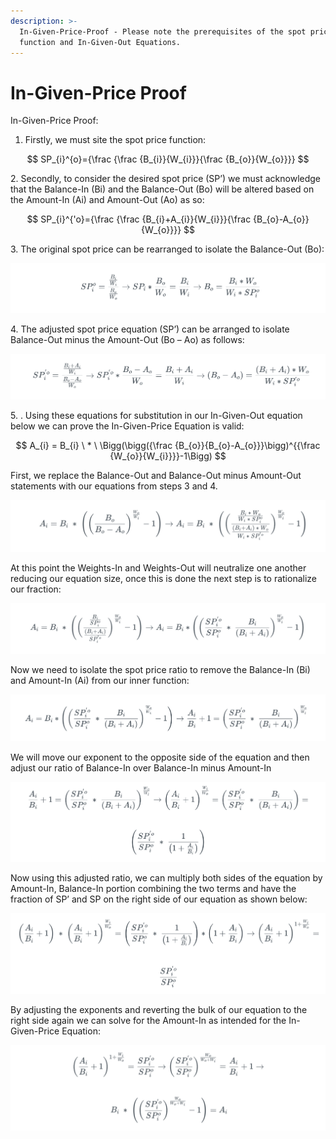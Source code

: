 ```yaml
---
description: >-
  In-Given-Price-Proof - Please note the prerequisites of the spot price
  function and In-Given-Out Equations.
---
```


# In-Given-Price Proof

In-Given-Price Proof:

1. Firstly, we must site the spot price function:

$$
SP_{i}^{o}={\frac {\frac {B_{i}}{W_{i}}}{\frac {B_{o}}{W_{o}}}}
$$

2\. Secondly, to consider the desired spot price (SP’) we must acknowledge that the Balance-In (Bi) and the Balance-Out (Bo) will be altered based on the Amount-In (Ai) and Amount-Out (Ao) as so:&#x20;

$$
SP_{i}^{'o}={\frac {\frac {B_{i}+A_{i}}{W_{i}}}{\frac {B_{o}-A_{o}}{W_{o}}}}
$$

3\. The original spot price can be rearranged to isolate the Balance-Out (Bo):

![](<../../../../.gitbook/assets/Screen Shot 2022-04-01 at 8.02.43 PM.png>)

4\. The adjusted spot price equation (SP’) can be arranged to isolate Balance-Out minus the Amount-Out (Bo – Ao) as follows:

![](<../../../../.gitbook/assets/Screen Shot 2022-04-01 at 8.03.09 PM.png>)

5\. . Using these equations for substitution in our In-Given-Out equation below we can prove the In-Given-Price Equation is valid:

$$
A_{i} = B_{i} \ * \ \Bigg(\bigg({\frac {B_{o}}{B_{o}-A_{o}}}\bigg)^{{\frac {W_{o}}{W_{i}}}}-1\Bigg)
$$

First, we replace the Balance-Out and Balance-Out minus Amount-Out statements with our equations from steps 3 and 4.

![](<../../../../.gitbook/assets/Screen Shot 2022-04-01 at 8.03.33 PM.png>)

At this point the Weights-In and Weights-Out will neutralize one another reducing our equation size, once this is done the next step is to rationalize our fraction:

![](<../../../../.gitbook/assets/Screen Shot 2022-04-01 at 8.04.01 PM.png>)

Now we need to isolate the spot price ratio to remove the Balance-In (Bi) and Amount-In (Ai) from our inner function:

![](<../../../../.gitbook/assets/Screen Shot 2022-04-01 at 8.04.57 PM.png>)

We will move our exponent to the opposite side of the equation and then adjust our ratio of Balance-In over Balance-In minus Amount-In

![](<../../../../.gitbook/assets/Screen Shot 2022-04-01 at 8.05.24 PM.png>)

Now using this adjusted ratio, we can multiply both sides of the equation by Amount-In, Balance-In portion combining the two terms and have the fraction of SP’ and SP on the right side of our equation as shown below:

![](<../../../../.gitbook/assets/Screen Shot 2022-04-01 at 8.05.52 PM.png>)

By adjusting the exponents and reverting the bulk of our equation to the right side again we can solve for the Amount-In as intended for the In-Given-Price Equation:

![](<../../../../.gitbook/assets/Screen Shot 2022-04-01 at 8.06.21 PM.png>)
